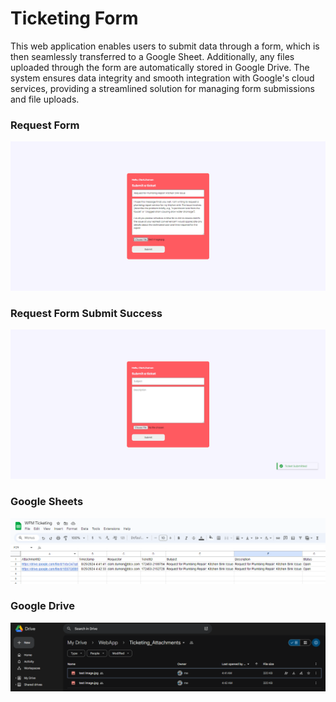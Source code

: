 # Ticketing Form

This web application enables users to submit data through a form, which is then seamlessly transferred to a Google Sheet. Additionally, any files uploaded through the form are automatically stored in Google Drive. The system ensures data integrity and smooth integration with Google's cloud services, providing a streamlined solution for managing form submissions and file uploads.


### Request Form
<img src="img/Form Request.png"></img>
### Request Form Submit Success
<img src="img/Form Submit Success.png"></img>
### Google Sheets
<img src="img/Google Sheets Screenshot.png"></img>
### Google Drive
<img src="img/Google Drive Screenshot.png"></img>
